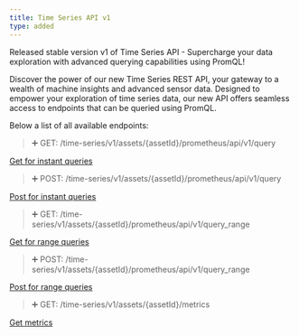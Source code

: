 ```yaml
---
title: Time Series API v1
type: added
---
```


Released stable version v1 of Time Series API - Supercharge your data exploration with advanced querying capabilities using PromQL!

Discover the power of our new Time Series REST API, your gateway to a wealth of machine insights and advanced sensor data. Designed to empower your exploration of time series data, our new API offers seamless access to endpoints that can be queried using PromQL.

Below a list of all available endpoints:

> ➕ GET: /time-series/v1/assets/{assetId}/prometheus/api/v1/query

[Get for instant queries](ref:getquery)

> ➕ POST: /time-series/v1/assets/{assetId}/prometheus/api/v1/query

[Post for instant queries](ref:getqueryusingpost)

> ➕ GET: /time-series/v1/assets/{assetId}/prometheus/api/v1/query_range

[Get for range queries](ref:getqueryrange)

> ➕ POST: /time-series/v1/assets/{assetId}/prometheus/api/v1/query_range

[Post for range queries](ref:getqueryrangeusingpost)

> ➕ GET: /time-series/v1/assets/{assetId}/metrics

[Get metrics](ref:getmetrics)

